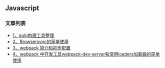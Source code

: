 Javascript
---

### 文章列表

- [1、gulp构建工具整理](./contents/1.md)
- [2、Browsersync的简单使用](./contents/2.md)
- [3、webpack 简介和初步配置](./contents/3.md)
- [4、webpack 中开发工具webpack-dev-server和常用loaders加载器的简单使用](./contents/4.md)